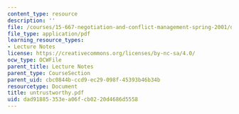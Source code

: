 ```yaml
---
content_type: resource
description: ''
file: /courses/15-667-negotiation-and-conflict-management-spring-2001/dad91885353ea06fcb0220d4686d5558_untrustworthy.pdf
file_type: application/pdf
learning_resource_types:
- Lecture Notes
license: https://creativecommons.org/licenses/by-nc-sa/4.0/
ocw_type: OCWFile
parent_title: Lecture Notes
parent_type: CourseSection
parent_uid: cbc0844b-ccd9-ec29-098f-45393b46b34b
resourcetype: Document
title: untrustworthy.pdf
uid: dad91885-353e-a06f-cb02-20d4686d5558
---
```

